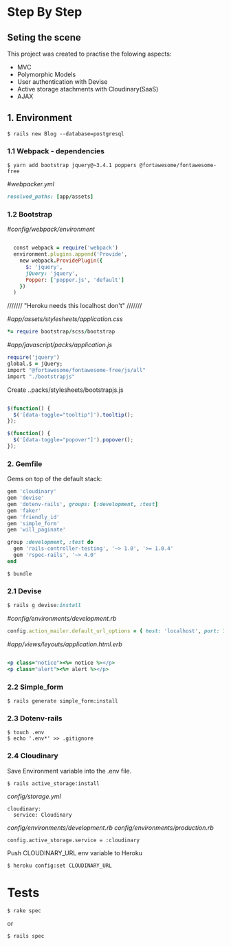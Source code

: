 # Step By Step

## Seting the scene

This project was created to practise the folowing aspects:

* MVC
* Polymorphic Models
* User authentication with Devise
* Active storage atachments with Cloudinary(SaaS)
* AJAX

## 1. Environment

```  console
$ rails new Blog --database=postgresql
```

### 1.1 Webpack - dependencies

```  console
$ yarn add bootstrap jquery@~3.4.1 poppers @fortawesome/fontawesome-free
```

*#webpacker.yml*

```  ruby
resolved_paths: [app/assets]
```

### 1.2 Bootstrap

*#config/webpack/environment*

``` ruby

  const webpack = require('webpack')
  environment.plugins.append('Provide',
    new webpack.ProvidePlugin({
      $: 'jquery',
      jQuery: 'jquery',
      Popper: ['popper.js', 'default']
    })
  )

```

/////// "Heroku needs this localhost don't" ///////

*#app/assets/stylesheets/application.css*

``` ruby
*= require bootstrap/scss/bootstrap
```

*#app/javascript/packs/application.js*

``` ruby
require('jquery')
global.$ = jQuery;
import "@fortawesome/fontawesome-free/js/all"
import "./bootstrapjs"
```

Create <addr>..packs/stylesheets/bootstrapjs.js</addr>

``` javascript

$(function() {
  $('[data-toggle="tooltip"]').tooltip();
});

$(function() {
  $('[data-toggle="popover"]').popover();
});

```

### 2. Gemfile
Gems on top of the default stack:

``` ruby
gem 'cloudinary'
gem 'devise'
gem 'dotenv-rails', groups: [:development, :test]
gem 'faker'
gem 'friendly_id'
gem 'simple_form'
gem 'will_paginate'

group :development, :test do
  gem 'rails-controller-testing', '~> 1.0', '>= 1.0.4'
  gem 'rspec-rails', '~> 4.0'
end
```
```
$ bundle
```

### 2.1 Devise

``` ruby
$ rails g devise:install
```

*#config/environments/development.rb*

``` ruby
config.action_mailer.default_url_options = { host: 'localhost', port: 3000 }
```

*#app/views/leyouts/application.html.erb*

``` ruby

<p class="notice"><%= notice %></p>
<p class="alert"><%= alert %></p>

```

### 2.2 Simple_form

``` console
$ rails generate simple_form:install
```

### 2.3 Dotenv-rails

``` console
$ touch .env
$ echo '.env*' >> .gitignore
```

### 2.4 Cloudinary

Save Environment variable into the .env file.

``` console
$ rails active_storage:install
```
*config/storage.yml*
```
cloudinary:
  service: Cloudinary
```
*config/environments/development.rb*
*config/environments/production.rb*

```rails
config.active_storage.service = :cloudinary
```

Push CLOUDINARY_URL env variable to Heroku

``` console
$ heroku config:set CLOUDINARY_URL
```

# Tests

``` console
$ rake spec
```
or
``` console
$ rails spec
```

